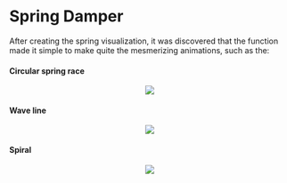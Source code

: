 # Spring Damper

After creating the spring visualization, it was discovered that the
function made it simple to make quite the mesmerizing animations, such as
the:

#### Circular spring race
<p align="center">
    <img src="gifs/circular_race.gif"/>
</p>

#### Wave line
<p align="center">
    <img src="gifs/wave_line.gif"/>
</p>

#### Spiral
<p align="center">
    <img src="gifs/spiral.gif"/>
</p>